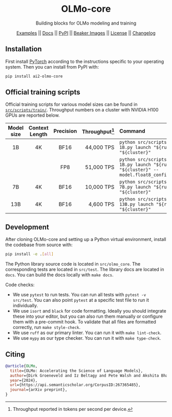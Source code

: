 <div align="center">
  <h1>OLMo-core</h1>
  <p>Building blocks for OLMo modeling and training</p>
</div>
<p align="center">
  <a href="https://github.com/allenai/OLMo-core/tree/main/src/examples">Examples</a> ||
  <a href="https://olmo-core.readthedocs.io/en/latest/">Docs</a> ||
  <a href="https://pypi.org/project/ai2-olmo-core/">PyPI</a> ||
  <a href="https://beaker.org/ws/ai2/OLMo-core/images">Beaker Images</a> ||
  <a href="https://github.com/allenai/OLMo-core/blob/main/LICENSE">License</a> ||
  <a href="https://github.com/allenai/OLMo-core/blob/main/CHANGELOG.md">Changelog</a>
</p>

## Installation

First install [PyTorch](https://pytorch.org) according to the instructions specific to your operating system. Then you can install from PyPI with:

```bash
pip install ai2-olmo-core
```

## Official training scripts

Official training scripts for various model sizes can be found in [`src/scripts/train/`](https://github.com/allenai/OLMo-core/tree/main/src/scripts/train).
Throughput numbers on a cluster with NVIDIA H100 GPUs are reported below.

| Model size | Context Length | Precision | Throughput[^1] | Command | 
| :--------: | :------------: | :-------: | -----------: | :------ | 
| 1B  | 4K | BF16 | 44,000 TPS | `python src/scripts/train/OLMo-1B.py launch "${run_name}" "${cluster}"` |
| | | FP8 | 51,000 TPS | `python src/scripts/train/OLMo-1B.py launch "${run_name}" "${cluster}" --model.float8_config.enabled=true` |
| 7B  | 4K | BF16 | 10,000 TPS | `python src/scripts/train/OLMo-7B.py launch "${run_name}" "${cluster}"` |
| 13B | 4K | BF16 | 4,600 TPS | `python src/scripts/train/OLMo-13B.py launch "${run_name}" "${cluster}"` |

[^1]: Throughput reported in tokens per second per device.

## Development

After cloning OLMo-core and setting up a Python virtual environment, install the codebase from source with:

```bash
pip install -e .[all]
```

The Python library source code is located in `src/olmo_core`. The corresponding tests are located in `src/test`. The library docs are located in `docs`. You can build the docs locally with `make docs`.

Code checks:
- We use `pytest` to run tests. You can run all tests with `pytest -v src/test`. You can also point `pytest` at a specific test file to run it individually.
- We use `isort` and `black` for code formatting. Ideally you should integrate these into your editor, but you can also run them manually or configure them with a pre-commit hook. To validate that all files are formatted correctly, run `make style-check`.
- We use `ruff` as our primary linter. You can run it with `make lint-check`.
- We use `mypy` as our type checker. You can run it with `make type-check`.

## Citing

```bibtex
@article{OLMo,
  title={OLMo: Accelerating the Science of Language Models},
  author={Dirk Groeneveld and Iz Beltagy and Pete Walsh and Akshita Bhagia and Rodney Kinney and Oyvind Tafjord and A. Jha and Hamish Ivison and Ian Magnusson and Yizhong Wang and Shane Arora and David Atkinson and Russell Authur and Khyathi Raghavi Chandu and Arman Cohan and Jennifer Dumas and Yanai Elazar and Yuling Gu and Jack Hessel and Tushar Khot and William Merrill and Jacob Daniel Morrison and Niklas Muennighoff and Aakanksha Naik and Crystal Nam and Matthew E. Peters and Valentina Pyatkin and Abhilasha Ravichander and Dustin Schwenk and Saurabh Shah and Will Smith and Emma Strubell and Nishant Subramani and Mitchell Wortsman and Pradeep Dasigi and Nathan Lambert and Kyle Richardson and Luke Zettlemoyer and Jesse Dodge and Kyle Lo and Luca Soldaini and Noah A. Smith and Hanna Hajishirzi},
  year={2024},
  url={https://api.semanticscholar.org/CorpusID:267365485},
  journal={arXiv preprint},
}
```
